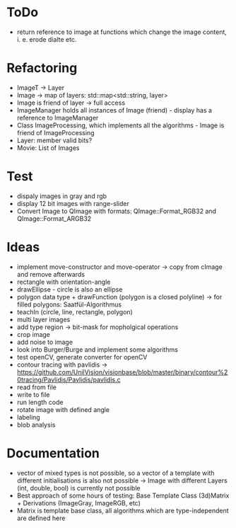 # ToDo
* return reference to image at functions which change the image content, i. e. erode dialte etc.

# Refactoring
* ImageT -> Layer
* Image -> map of layers: std::map<std::string, layer>
* Image is friend of layer -> full access
* ImageManager holds all instances of Image (friend) - display has a reference to ImageManager
* Class ImageProcessing, which implements all the algorithms - Image is friend of ImageProcessing
* Layer: member valid bits?
* Movie: List of Images

# Test
* dispaly images in gray and rgb
* display 12 bit images with range-slider
* Convert Image to QImage with formats: QImage::Format_RGB32 and QImage::Format_ARGB32

# Ideas
* implement move-constructor and move-operator -> copy from cImage and remove afterwards
* rectangle with orientation-angle
* drawEllipse - circle is also an ellipse
* polygon data type + drawFunction (polygon is a closed polyline) -> for filled polygons: Saatfül-Algorithmus
* teachIn (circle, line, rectangle, polygon)
* multi layer images
* add type region -> bit-mask for mopholgical operations
* crop image
* add noise to image
* look into Burger/Burge and implement some algorithms
* test openCV, generate converter for openCV
* contour tracing with pavlidis -> https://github.com/UnilVision/visionbase/blob/master/binary/contour%20tracing/Pavlidis/Pavlidis/pavlidis.c
* read from file
* write to file
* run length code
* rotate image with defined angle
* labeling
* blob analysis

# Documentation
* vector of mixed types is not possible, so a vector of a template with different initialisations is also not possible -> Image with different Layers (int, double, bool) is currently not possible
* Best approach of some hours of testing: Base Template Class (3d)Matrix + Derivations (ImageGray, ImageRGB, etc)
* Matrix is template base class, all algorithms which are type-independent are defined here